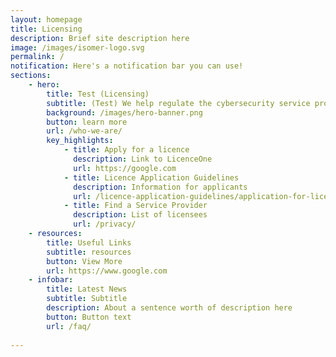 ```yaml
---
layout: homepage
title: Licensing
description: Brief site description here
image: /images/isomer-logo.svg
permalink: /
notification: Here's a notification bar you can use!
sections:
    - hero:
        title: Test (Licensing)
        subtitle: (Test) We help regulate the cybersecurity service profession through ....
        background: /images/hero-banner.png
        button: learn more
        url: /who-we-are/
        key_highlights:
            - title: Apply for a licence
              description: Link to LicenceOne
              url: https://google.com
            - title: Licence Application Guidelines
              description: Information for applicants
              url: /licence-application-guidelines/application-for-licence/overview
            - title: Find a Service Provider
              description: List of licensees
              url: /privacy/
    - resources:
        title: Useful Links
        subtitle: resources
        button: View More              
        url: https://www.google.com
    - infobar:
        title: Latest News
        subtitle: Subtitle
        description: About a sentence worth of description here
        button: Button text
        url: /faq/
        
---
```

